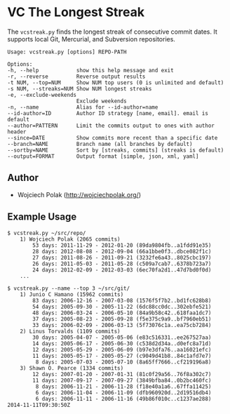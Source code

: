 VC The Longest Streak
=====================

The `vcstreak.py` finds the longest streak of consecutive commit dates.
It supports local Git, Mercurial, and Subversion repositories.

	Usage: vcstreak.py [options] REPO-PATH

	Options:
	-h, --help            show this help message and exit
	-r, --reverse         Reverse output results
	-t NUM, --top=NUM     Show NUM top users (0 is unlimited and default)
	-s NUM, --streaks=NUM Show NUM longest streaks
	-e, --exclude-weekends
	                      Exclude weekends
	-n, --name            Alias for --id-author=name
	--id-author=ID        Author ID strategy [name, email]. email is default
	--author=PATTERN      Limit the commits output to ones with author header
	--since=DATE          Show commits more recent than a specific date
	--branch=NAME         Branch name (all branches by default)
	--sortby=NAME         Sort by [streaks, commits] (streaks is default)
	--output=FORMAT       Output format [simple, json, xml, yaml]

Author
------

* Wojciech Polak (http://wojciechpolak.org/)

Example Usage
-------------

	$ vcstreak.py ~/src/repo/
		1) Wojciech Polak (2065 commits)
			53 days: 2011-11-29 - 2012-01-20 (89da9804fb..a1fdd91e35)
			28 days: 2012-08-08 - 2012-09-04 (66a1bbe0f3..dbce082f1c)
			27 days: 2011-08-26 - 2011-09-21 (3232fe6a43..8025cbc197)
			26 days: 2011-05-03 - 2011-05-28 (c509a7cab7..6378b723a7)
			24 days: 2012-02-09 - 2012-03-03 (6ec70fa2d1..47d7bd0f0d)
		...

	$ vcstreak.py --name --top 3 ~/src/git/
		1) Junio C Hamano (15962 commits)
			83 days: 2006-12-16 - 2007-03-08 (1576f5f7b2..bd1fc628b8)
			54 days: 2005-09-30 - 2005-11-22 (6dc88cc0dc..302ebfe521)
			48 days: 2006-03-24 - 2006-05-10 (84a9b58c42..618faa1dc7)
			37 days: 2005-08-23 - 2005-09-28 (f5e375c9a9..bf7960eb51)
			33 days: 2006-02-09 - 2006-03-13 (5f73076c1a..ea75cb7284)
		2) Linus Torvalds (1109 commits)
			30 days: 2005-04-07 - 2005-05-06 (e83c516331..ee267527aa)
			14 days: 2005-06-17 - 2005-06-30 (c538d2d34a..d0efc8a71d)
			12 days: 2005-05-29 - 2005-06-09 (b97e3dfa76..aa16021efc)
			11 days: 2005-05-17 - 2005-05-27 (c9049d41b8..84c1afd7e7)
			 8 days: 2005-07-03 - 2005-07-10 (8a65ff7666..cf219196a8)
		3) Shawn O. Pearce (1334 commits)
			12 days: 2007-01-20 - 2007-01-31 (81c0f29a56..76f8a302c7)
			11 days: 2007-09-17 - 2007-09-27 (3849bfba84..0b2bc460fc)
			 8 days: 2006-11-21 - 2006-11-28 (f18e40a1a6..67ffa11425)
			 6 days: 2006-11-04 - 2006-11-09 (dfb960920d..2d19516db4)
			 6 days: 2006-11-11 - 2006-11-16 (49b86f010c..c1237ae288)
	2014-11-11T09:30:50Z
